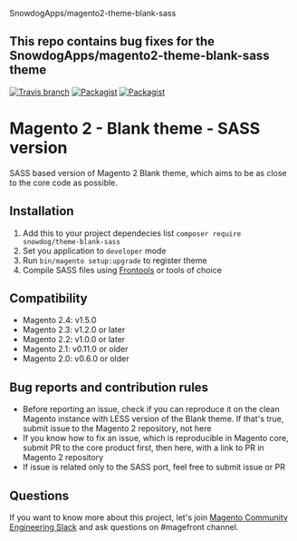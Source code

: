 SnowdogApps/magento2-theme-blank-sass

This repo contains bug fixes for the SnowdogApps/magento2-theme-blank-sass theme
---

[![Travis branch](https://img.shields.io/travis/SnowdogApps/magento2-theme-blank-sass/master.svg)](https://travis-ci.org/SnowdogApps/magento2-theme-blank-sass) [![Packagist](https://img.shields.io/packagist/v/snowdog/theme-blank-sass.svg)](https://packagist.org/packages/snowdog/theme-blank-sass) [![Packagist](https://img.shields.io/packagist/dt/snowdog/theme-blank-sass.svg)](https://packagist.org/packages/snowdog/theme-blank-sass)
# Magento 2 - Blank theme - SASS version

SASS based version of Magento 2 Blank theme, which aims to be as close to the core code as possible.

## Installation
1. Add this to your project dependecies list `composer require snowdog/theme-blank-sass`
2. Set you application to `developer` mode
3. Run `bin/magento setup:upgrade` to register theme
4. Compile SASS files using [Frontools](https://github.com/SnowdogApps/magento2-frontools) or tools of choice

## Compatibility
* Magento 2.4: v1.5.0
* Magento 2.3: v1.2.0 or later
* Magento 2.2: v1.0.0 or later
* Magento 2.1: v0.11.0 or older
* Magento 2.0: v0.6.0 or older

## Bug reports and contribution rules
- Before reporting an issue, check if you can reproduce it on the clean Magento instance with LESS version of the Blank theme. If that's true, submit issue to the Magento 2 repository, not here
- If you know how to fix an issue, which is reproducible in Magento core, submit PR to the core product first, then here, with a link to PR in Magento 2 repository
- If issue is related only to the SASS port, feel free to submit issue or PR

## Questions
If you want to know more about this project, let's join [Magento Community Engineering Slack](https://tinyurl.com/engcom-slack) and ask questions on #magefront channel.
